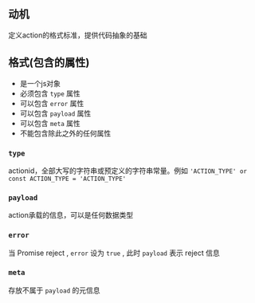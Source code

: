 ## 动机
定义action的格式标准，提供代码抽象的基础

## 格式(包含的属性)
- 是一个js对象
- 必须包含 `type` 属性
- 可以包含 `error` 属性
- 可以包含 `payload` 属性
- 可以包含 `meta` 属性
- 不能包含除此之外的任何属性

### `type`
actionid，全部大写的字符串或预定义的字符串常量。例如 `'ACTION_TYPE' or const ACTION_TYPE = 'ACTION_TYPE'`

### `payload`
action承载的信息，可以是任何数据类型

### `error`
当 Promise reject , `error` 设为 `true` , 此时 `payload` 表示 reject 信息

### `meta`
存放不属于 `payload` 的元信息
